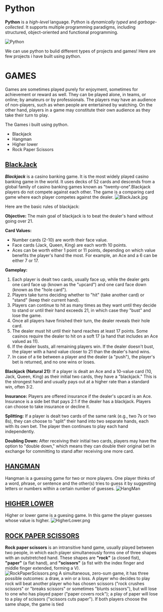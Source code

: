 # Python
**Python** is a _high-level_ language.
Python is *dynamically typed* and *garbage-collected*. It supports multiple programming paradigms, including structured, object-oriented and functional programming. 

![Python](https://e1.pxfuel.com/desktop-wallpaper/514/124/desktop-wallpaper-2048x2048-python-logo-ipad-air-backgrounds-and-python-code.jpg)

We can use python to bulid different types of projects and games!
Here are few projects i have built using python.

# GAMES
Games are sometimes played purely for enjoyment, sometimes for achievement or reward as well. They can be played alone, in teams, or online; by amateurs or by professionals. The players may have an audience of non-players, such as when people are entertained by watching. On the other hand, players in a game may constitute their own audience as they take their turn to play. 

The Games i built using python.  
* Blackjack
* Hangman
* Higher lower
* Rock Paper Scissors
  


## [BlackJack](https://github.com/Aman-Shetty/Python-projects/tree/master/GAMES/BLACKJACK)
***Blackjack*** is a casino banking game. It is the most widely played casino banking game in the world. It uses decks of 52 cards and descends from a global family of casino banking games known as "twenty-one".Blackjack players do not compete against each other. The game is a comparing card game where each player competes against the dealer.
![BlackJack.jpg](https://imageio.forbes.com/specials-images/dam/imageserve/1051931270/0x0.jpg?format=jpg&width=1200)

Here are the basic rules of blackjack:

**Objective:** The main goal of blackjack is to beat the dealer's hand without going over 21.

**Card Values:**
- Number cards (2-10) are worth their face value.
- Face cards (Jack, Queen, King) are each worth 10 points.
- Aces can be worth either 1 point or 11 points, depending on which value benefits the player's hand the most. For example, an Ace and a 6 can be either 7 or 17.

**Gameplay:**
1. Each player is dealt two cards, usually face up, while the dealer gets one card face up (known as the "upcard") and one card face down (known as the "hole card").
2. Players take turns deciding whether to "hit" (take another card) or "stand" (keep their current hand).
3. Players can continue to hit as many times as they want until they decide to stand or until their hand exceeds 21, in which case they "bust" and lose the game.
4. Once all players have finished their turn, the dealer reveals their hole card.
5. The dealer must hit until their hand reaches at least 17 points. Some casinos require the dealer to hit on a soft 17 (a hand that includes an Ace valued as 11).
6. If the dealer busts, all remaining players win. If the dealer doesn't bust, the player with a hand value closer to 21 than the dealer's hand wins.
7. In case of a tie between a player and the dealer (a "push"), the player's bet is returned, and no one wins or loses.

**Blackjack (Natural 21):** If a player is dealt an Ace and a 10-value card (10, Jack, Queen, King) as their initial two cards, they have a "blackjack." This is the strongest hand and usually pays out at a higher rate than a standard win, often 3:2.

**Insurance:** Players are offered insurance if the dealer's upcard is an Ace. Insurance is a side bet that pays 2:1 if the dealer has a blackjack. Players can choose to take insurance or decline it.

**Splitting:** If a player is dealt two cards of the same rank (e.g., two 7s or two 8s), they can choose to "split" their hand into two separate hands, each with its own bet. The player then continues to play each hand independently.

**Doubling Down:** After receiving their initial two cards, players may have the option to "double down," which means they can double their original bet in exchange for committing to stand after receiving one more card.

## [HANGMAN](https://github.com/Aman-Shetty/Python-projects/tree/master/GAMES/HANGMAN)
Hangman is a guessing game for two or more players. One player thinks of a word, phrase, or sentence and the other(s) tries to guess it by suggesting letters or numbers within a certain number of guesses.
![HangMan](https://replit.com/cdn-cgi/image/quality=80,metadata=copyright,format=auto/https://storage.googleapis.com/replit/images/1585940175021_39360a4db2b546a4455230a428a321de.png)  
  

## [HIGHER LOWER](https://github.com/Aman-Shetty/Python-projects/tree/master/GAMES/HIGHER%20LOWER%20GAME%20PROJECT)
Higher or lower game is a guesing game. In this game the player guesses whose value is higher.
![HigherLower.png](https://i.ytimg.com/vi/EMobh3eXWuw/maxresdefault.jpg)


## [ROCK PAPER SCISSORS](https://github.com/Aman-Shetty/Python-projects/tree/master/GAMES/ROCK%20PAPER%20SCISSORS)
**Rock paper scissors** is an intransitive hand game, usually played between two people, in which each player simultaneously forms one of three shapes with an outstretched hand. These shapes are **"rock"** (a closed fist), **"paper"** (a flat hand), and **"scissors"** (a fist with the index finger and middle finger extended, forming a V).  
![RockPaperScissors.png](https://img.freepik.com/premium-vector/hands-playing-rock-paper-scissors-game-flat-design-style-vector-illustration_540284-598.jpg?w=2000)
A simultaneous, zero-sum game, it has three possible outcomes: a draw, a win or a loss. A player who decides to play rock will beat another player who has chosen scissors ("rock crushes scissors" or "breaks scissors" or sometimes "blunts scissors"), but will lose to one who has played paper ("paper covers rock"); a play of paper will lose to a play of scissors ("scissors cuts paper"). If both players choose the same shape, the game is tied
